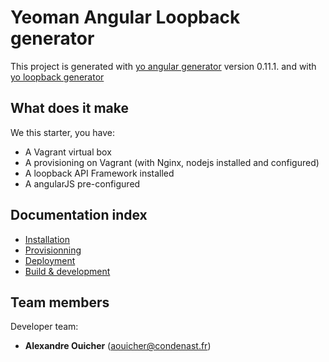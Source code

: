 # Yeoman Angular Loopback generator

This project is generated with [yo angular generator](https://github.com/yeoman/generator-angular)
version 0.11.1.
and with [yo loopback generator](https://github.com/strongloop/generator-loopback)

What does it make
-----------------

We this starter, you have:
* A Vagrant virtual box 
* A provisioning on Vagrant (with Nginx, nodejs installed and configured)
* A loopback API Framework installed
* A angularJS pre-configured


Documentation index
-------------------

* [Installation](doc/installation.md)
* [Provisionning](doc/provisionning.md)
* [Deployment](doc/deployment.md)
* [Build & development](doc/build.md)


Team members
------------

Developer team:
  - **Alexandre Ouicher** (aouicher@condenast.fr)
